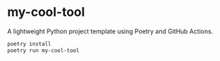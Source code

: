 # my-cool-tool

A lightweight Python project template using Poetry and GitHub Actions.

```bash
poetry install
poetry run my-cool-tool
```
